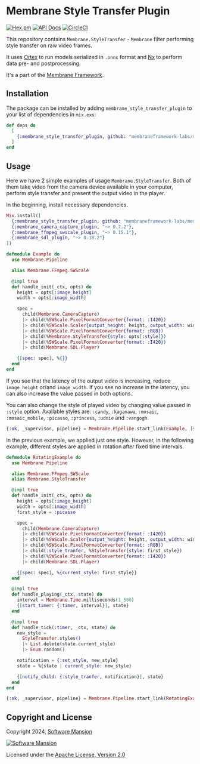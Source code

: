 # Membrane Style Transfer Plugin

[![Hex.pm](https://img.shields.io/hexpm/v/membrane_style_transfer_plugin.svg)](https://hex.pm/packages/membrane_style_transfer_plugin)
[![API Docs](https://img.shields.io/badge/api-docs-yellow.svg?style=flat)](https://hexdocs.pm/membrane_style_transfer_plugin)
[![CircleCI](https://circleci.com/gh/membraneframework/membrane_style_transfer_plugin.svg?style=svg)](https://circleci.com/gh/membraneframework/membrane_style_transfer_plugin)

This repository contains `Membrane.StyleTransfer` - `Membrane` filter performing style transfer on raw video frames.

It uses [Ortex](https://github.com/elixir-nx/ortex) to run models serialized in `.onnx` format and [Nx](https://github.com/elixir-nx/nx) to perform data pre- and postprocessing. 

It's a part of the [Membrane Framework](https://membrane.stream).

## Installation

The package can be installed by adding `membrane_style_transfer_plugin` to your list of dependencies in `mix.exs`:

```elixir
def deps do
  [
    {:membrane_style_transfer_plugin, github: "membraneframework-labs/membrane_style_transfer_plugin"}
  ]
end
```

## Usage

Here we have 2 simple examples of usage `Membrane.StyleTransfer`. Both of them take video from the camera device available in your computer, perform style transfer and present the output video in the player.

In the beginning, install necessary dependencies.

```elixir
Mix.install([
  {:membrane_style_transfer_plugin, github: "membraneframework-labs/membrane_style_transfer_plugin"},
  {:membrane_camera_capture_plugin, "~> 0.7.2"},
  {:membrane_ffmpeg_swscale_plugin, "~> 0.15.1"},
  {:membrane_sdl_plugin, "~> 0.18.2"}
])
```

```elixir
defmodule Example do
  use Membrane.Pipeline

  alias Membrane.FFmpeg.SWScale

  @impl true
  def handle_init(_ctx, opts) do
    height = opts[:image_height]
    width = opts[:image_width]

    spec =
      child(Membrane.CameraCapture)
      |> child(%SWScale.PixelFormatConverter{format: :I420})
      |> child(%SWScale.Scaler{output_height: height, output_width: width})
      |> child(%SWScale.PixelFormatConverter{format: :RGB})
      |> child(%Membrane.StyleTransfer{style: opts[:style]})
      |> child(%SWScale.PixelFormatConverter{format: :I420})
      |> child(Membrane.SDL.Player)

    {[spec: spec], %{}}
  end
end
```

If you see that the latency of the output video is increasing, reduce `image_height` or/and `image_width`.
If you see no increase in the latency, you can also increase the value passed in both options.

You can also change the style of played video by changing value passed in `:style` option. Available styles are: `:candy`, `:kaganawa`, `:mosaic`, `:mosaic_mobile`, `:picasso`, `:princess`, `:udnie` and `:vangogh`.

```elixir
{:ok, _supervisor, pipeline} = Membrane.Pipeline.start_link(Example, [style: :vangogh, image_height: 400, image_width: 400])
```

In the previous example, we applied just one style. However, in the following example, different styles are applied in rotation after fixed time intervals.

```elixir 
defmodule RotatingExample do
  use Membrane.Pipeline

  alias Membrane.FFmpeg.SWScale
  alias Membrane.StyleTransfer

  @impl true
  def handle_init(_ctx, opts) do
    height = opts[:image_height]
    width = opts[:image_width]
    first_style = :picasso

    spec =
      child(Membrane.CameraCapture)
      |> child(%SWScale.PixelFormatConverter{format: :I420})
      |> child(%SWScale.Scaler{output_height: height, output_width: width})
      |> child(%SWScale.PixelFormatConverter{format: :RGB})
      |> child(:style_tranfer, %StyleTransfer{style: first_style})
      |> child(%SWScale.PixelFormatConverter{format: :I420})
      |> child(Membrane.SDL.Player)

    {[spec: spec], %{current_style: first_style}}
  end

  @impl true
  def handle_playing(_ctx, state) do
    interval = Membrane.Time.milliseconds(1_500)
    {[start_timer: {:timer, interval}], state}
  end

  @impl true
  def handle_tick(:timer, _ctx, state) do
    new_style = 
      StyleTransfer.styles() 
      |> List.delete(state.current_style)
      |> Enum.random()

    notification = {:set_style, new_style}
    state = %{state | current_style: new_style}

    {[notify_child: {:style_tranfer, notification}], state}
  end
end

{:ok, _supervisor, pipeline} = Membrane.Pipeline.start_link(RotatingExample, [image_height: 400, image_width: 400])
```

## Copyright and License

Copyright 2024, [Software Mansion](https://swmansion.com/?utm_source=git&utm_medium=readme&utm_campaign=membrane_style_transfer_plugin)

[![Software Mansion](https://logo.swmansion.com/logo?color=white&variant=desktop&width=200&tag=membrane-github)](https://swmansion.com/?utm_source=git&utm_medium=readme&utm_campaign=membrane_style_transfer_plugin)

Licensed under the [Apache License, Version 2.0](LICENSE)

